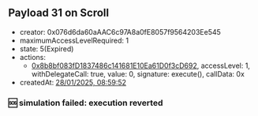## Payload 31 on Scroll

- creator: 0x076d6da60aAAC6c97A8a0fE8057f9564203Ee545
- maximumAccessLevelRequired: 1
- state: 5(Expired)
- actions:
  - [0x8b8bf083fD1837486c141681E10Ea61D0f3cD692](https://scrollscan.com/tx/0x8b8bf083fD1837486c141681E10Ea61D0f3cD692), accessLevel: 1, withDelegateCall: true, value: 0, signature: execute(), callData: 0x
- createdAt: [28/01/2025, 08:59:52](https://scrollscan.com/tx/0xa1569f4f69ed59d392ef73ae70a55dfe8f36889d870e7b28bf9753af83883c63)

### :sos: simulation failed: execution reverted
